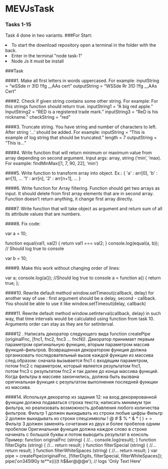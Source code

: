 # MEVJsTask

### Tasks 1-15
Task 4 done in two variants.
###For Start:
<li>To start the download repository open a terminal in the folder with the back. 
<li>Enter in the terminal "node task-1"
<li>Node Js it must be install

###Task
	
####1.
Make all first letters in words uppercased. 
For example: 	inputString = “wSSde rr 3!D !!fg __AAs cert”
outputString = “WSSde Rr 3!D !!fg __AAs Cert”

####2.
Check if given string contains some other string. 
For example: 	For this strings function should return true.
inputString1 = “A big red apple.”
InputString2 = “RED is a registered trade mark.”
inputString3 = “ReD is his nickname.”
checkString = “red”

####3.
Truncate string. You have string and number of characters to left. After string ‘…’ should be added. 
For example: 	inputString = “This is example of log string that should be truncated.”
		length = 7
		outputString = “This is…”

####4.
Write function that will return minimum or maximum value from array depending on second argument. Input args: array, string (‘min’, ‘max). For example: findMinMax([1, 7, 90, 22], ‘min’)


####5.
Write function to transform array into object. Ex.:
{
    'a' : arr[0],
    'b' : arr[1],
    ...
    '1' : arr[n],
    '2' : arr[n+1],
    ...
} 

####6.
Write function for Array filtering. Function should get two arrays as input. It should delete from first array elements that are in second array. Function doesn’t return anything, it change first array directly.

####7.
Write function that will take object as argument and return sum of all its attribute values that are numbers.

####8.
Fix code:

var a = 10;

function equal(val1, val2) {
	return val1 === val2;
}
console.log(equal(a, b));  // Should log true to console

var b = 10;


####9.
Make this work without changing order of lines:

var a;
console.log(a()); //Should log true to console
a = function a() {
  return true;
};


####10.
Rewrite default method window.setTimeout(callback, delay) for another way of use : first argument should be a delay, second - callback. You should be able to use it like window.setTimeout(delay, callback)


####11.
Rewrite default method window.setInterval(callback, delay) in such way, that time intervals would be calculated using function from task 10. Arguments order can stay as they are for setInterval.


####12
. Написать декоратор следующего вида function createPipe (originalFnc, [fnc1, fnc2, fnc3 ... fncN]). Декоратор принимает первым параметром оригинальную функцию, вторым параметром массив функций-фильтров. Возвращенная декоратором функция должна организовать последовательный вызов каждой функции из массива след.образом: сначала вызывается fnc1 с входящим параметром, потом fnc2 с параметром, который является результатом fnc1, потом fnc3 с результатом fnc2 и так далее до конца массива функций. Когда фильтры в массиве закончились, должна быть вызвана оригинальная функция с результатом выполнения последней функции из массива.


####14.
Используя декоратор из задания 12:
на вход декорированной функции должна подаваться строка текста;
написать минимум три фильтра, но реализовать возможность добавления любого количества фильтров.
Фильтр 1 должен выкидывать из строки любые цифры
Фильтр 2 должен выкидывать из строки спецсимволы ! @ # $ % ^ & * ( ) + =
Фильтр 3 должен заменять сочетания из двух и более пробелов одним пробелом
Оригинальная функция должна каждое слово в строке начинать с большой буквы и потом выводить результат в консоль
Пример:
function originalFnc (string) {
    //...
    console.log(result);
}
function filterDigits (string) {
    //...
    return result; 
}
function filterSpecial (string) {
    //...
    return result; 
}
function filterWhiteSpaces (string) {
    //...
    return result; 
}
var pipe = createPipe(originalFnc, [filterDigits, filterSpecial, filterWhiteSpaces]);
pipe('on345l90y    te**x((((t     h$&er@@@e'); // logs 'Only Text Here' 
